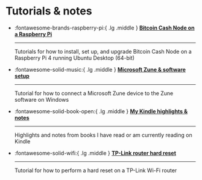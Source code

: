 # Tutorials & notes

<div class="grid cards" markdown>

  - :fontawesome-brands-raspberry-pi:{ .lg .middle } __[Bitcoin Cash Node on a Raspberry Pi](https://josh-wong.github.io/bitcoin-cash-node-on-raspberry-pi/)__

    ---

    Tutorials for how to install, set up, and upgrade Bitcoin Cash Node on a Raspberry Pi 4 running Ubuntu Desktop (64-bit)

  - :fontawesome-solid-music:{ .lg .middle } __[Microsoft Zune & software setup](https://josh-wong.github.io/zune-software-setup/)__

    ---

    Tutorial for how to connect a Microsoft Zune device to the Zune software on Windows

  - :fontawesome-solid-book-open:{ .lg .middle } __[My Kindle highlights & notes](https://josh-wong.github.io/kindle-highlights-notes)__

    ---

    Highlights and notes from books I have read or am currently reading on Kindle


  - :fontawesome-solid-wifi:{ .lg .middle } __[TP-Link router hard reset](https://josh-wong.github.io/tplink-router-hard-reset/)__

    ---
    
    Tutorial for how to perform a hard reset on a TP-Link Wi-Fi router

</div>